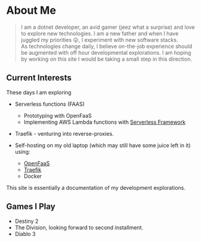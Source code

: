 # About Me

> I am a dotnet developer, an avid gamer (jeez what a surprise) and love to explore new technologies. I am a new father and when I have juggled my priorities :stuck_out_tongue:, I experiment with new software stacks.    
> As technologies change daily, I believe on-the-job experience should be augmented with off hour developmental explorations. I am hoping by working on this site I would be taking a small step in this direction.

## Current Interests

These days I am exploring

* Serverless functions (FAAS)
  * Prototyping with OpenFaaS
  * Implementing AWS Lambda functions with [Serverless Framework](https://serverless.com/)
* Traefik - venturing into reverse-proxies.
* Self-hosting on my old laptop (which may still have some juice left in it) using:

    * [OpenFaaS](https://www.openfaas.com/)
    * [Traefik](https://traefik.io/)
    * Docker

This site is essentially a documentation of my development explorations.

## Games I Play

* Destiny 2
* The Division, looking forward to second installment.
* Diablo 3
